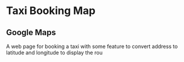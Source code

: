 # Taxi Booking Map

## Google Maps

A web page for booking a taxi with some feature to convert address to latitude and longitude to display the rou